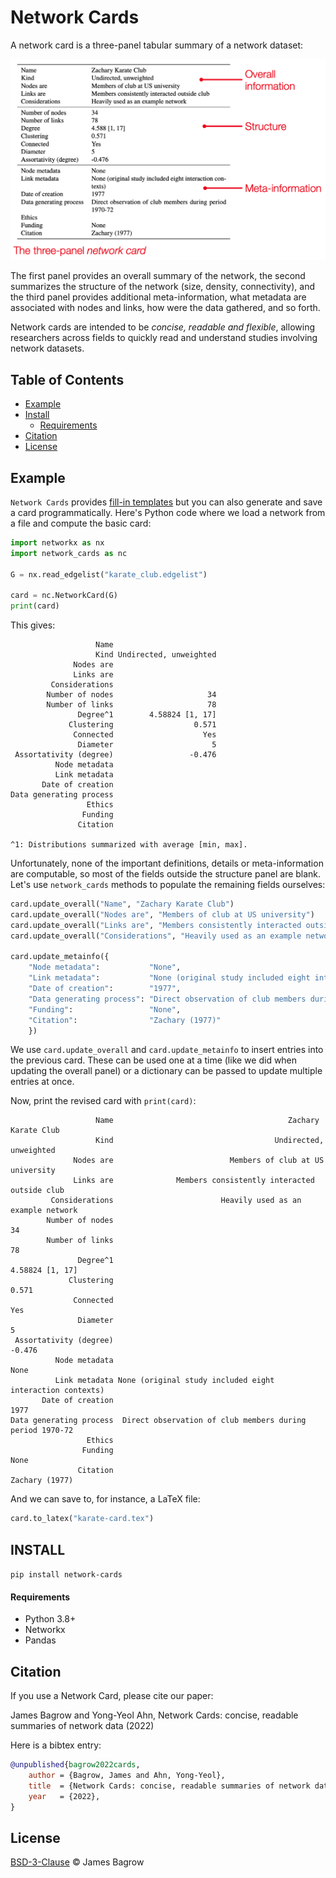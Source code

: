 # Network Cards

A network card is a three-panel tabular summary of a network dataset:

<p align='center'>
<img src='network-card-example.png' alt='Example network card for the Zachary Karate Club' width='600'>
</p>

The first panel provides an overall summary of the network, the second summarizes the structure of the network (size, density, connectivity), and the third panel provides additional meta-information, what metadata are associated with nodes and links, how were the data gathered, and so forth.

Network cards are intended to be _concise, readable and flexible_, allowing researchers across fields to quickly read and understand studies involving network datasets. 

## Table of Contents

* [Example](#example)
* [Install](#install)
	- [Requirements](#requirements)
* [Citation](#citation)
* [License](#License)




## Example

`Network Cards` provides [fill-in templates](templates/) but you can also generate and save a card programmatically. 
Here's Python code where we load a network from a file and compute the basic card: 

```python
import networkx as nx
import network_cards as nc

G = nx.read_edgelist("karate_club.edgelist")

card = nc.NetworkCard(G)
print(card)
```
This gives:

```text
                   Name                       
                   Kind Undirected, unweighted
              Nodes are                       
              Links are                       
         Considerations                       
        Number of nodes                     34
        Number of links                     78
               Degree^1        4.58824 [1, 17]
             Clustering                  0.571
              Connected                    Yes
               Diameter                      5
 Assortativity (degree)                 -0.476
          Node metadata                       
          Link metadata                       
       Date of creation                       
Data generating process                       
                 Ethics                       
                Funding                       
               Citation                       

^1: Distributions summarized with average [min, max].
```

Unfortunately, none of the important definitions, details or meta-information are computable, so
most of the fields outside the structure panel are blank.
Let's use `network_cards` methods to populate the remaining fields ourselves:

```python
card.update_overall("Name", "Zachary Karate Club")
card.update_overall("Nodes are", "Members of club at US university")
card.update_overall("Links are", "Members consistently interacted outside club")
card.update_overall("Considerations", "Heavily used as an example network")

card.update_metainfo({
    "Node metadata":           "None",
    "Link metadata":           "None (original study included eight interaction contexts)",
    "Date of creation":        "1977",
    "Data generating process": "Direct observation of club members during period 1970-72",
    "Funding":                 "None",
    "Citation":                "Zachary (1977)"
    })
```

We use `card.update_overall` and `card.update_metainfo` to insert entries into the previous card. These can be used one at a time (like we did when updating the overall panel) or a dictionary can be passed to update multiple entries at once.

Now, print the revised card with `print(card)`:

```text
                   Name                                       Zachary Karate Club
                   Kind                                    Undirected, unweighted
              Nodes are                          Members of club at US university
              Links are              Members consistently interacted outside club
         Considerations                        Heavily used as an example network
        Number of nodes                                                        34
        Number of links                                                        78
               Degree^1                                           4.58824 [1, 17]
             Clustering                                                     0.571
              Connected                                                       Yes
               Diameter                                                         5
 Assortativity (degree)                                                    -0.476
          Node metadata                                                      None
          Link metadata None (original study included eight interaction contexts)
       Date of creation                                                      1977
Data generating process  Direct observation of club members during period 1970-72
                 Ethics                                                          
                Funding                                                      None
               Citation                                            Zachary (1977)
```

And we can save to, for instance, a LaTeX file:

```python
card.to_latex("karate-card.tex")
```



## INSTALL

`pip install network-cards`

#### Requirements

* Python 3.8+
* Networkx
* Pandas



## Citation

If you use a Network Card, please cite our paper:

James Bagrow and Yong-Yeol Ahn, Network Cards: concise, readable summaries of network data (2022)

Here is a bibtex entry:

```bibtex
@unpublished{bagrow2022cards,
	author = {Bagrow, James and Ahn, Yong-Yeol},
	title  = {Network Cards: concise, readable summaries of network data},
	year   = {2022},
}
```

## License

[BSD-3-Clause](LICENSE) © James Bagrow

